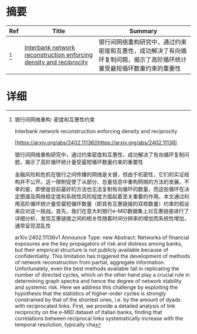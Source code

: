 # 摘要

| Ref | Title | Summary |
| --- | --- | --- |
| [^1] | [Interbank network reconstruction enforcing density and reciprocity](https://arxiv.org/abs/2402.11136) | 银行间网络重构研究中，通过约束密度和互惠性，成功解决了有向循环复制问题，揭示了高阶循环统计量受最短循环数量约束的重要性 |

# 详细

[^1]: 银行间网络重构: 密度和互惠性约束

    Interbank network reconstruction enforcing density and reciprocity

    [https://arxiv.org/abs/2402.11136](https://arxiv.org/abs/2402.11136)

    银行间网络重构研究中，通过约束密度和互惠性，成功解决了有向循环复制问题，揭示了高阶循环统计量受最短循环数量约束的重要性

    

    金融风险和危机在银行之间传播的网络是关键，但由于机密性，它们的实证结构并不公开。这一限制促使了从部分、总量信息中重构网络的方法的发展。不幸的是，即使是目前最好的方法也无法复制有向循环的数量，而这些循环在决定图谱及网络稳定度和系统性风险程度方面起着至关重要的作用。本文通过利用高阶循环统计量受最短循环数量（即具有互惠链接的双核数量）约束的假设来应对这一挑战。首先，我们在意大利银行e-MID数据集上对互惠链接进行了详细分析，发现互惠链接之间的相关性随着时间分辨率的增加而系统性增加，通常呈现混乱性

    arXiv:2402.11136v1 Announce Type: new  Abstract: Networks of financial exposures are the key propagators of risk and distress among banks, but their empirical structure is not publicly available because of confidentiality. This limitation has triggered the development of methods of network reconstruction from partial, aggregate information. Unfortunately, even the best methods available fail in replicating the number of directed cycles, which on the other hand play a crucial role in determining graph spectra and hence the degree of network stability and systemic risk. Here we address this challenge by exploiting the hypothesis that the statistics of higher-order cycles is strongly constrained by that of the shortest ones, i.e. by the amount of dyads with reciprocated links. First, we provide a detailed analysis of link reciprocity on the e-MID dataset of Italian banks, finding that correlations between reciprocal links systematically increase with the temporal resolution, typically cha
    

